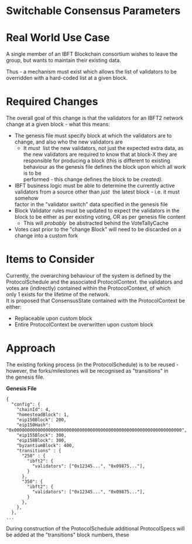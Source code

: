 # Switchable Consensus Parameters

# Real World Use Case

A single member of an IBFT Blockchain consortium wishes to leave the group, but wants to maintain their existing data.

Thus - a mechanism must exist which allows the list of validators to be overridden with a hard-coded list at a given block.

# Required Changes

The overall goal of this change is that the validators for an IBFT2 network change at a given block - what this means:

- The genesis file must specify block at which the validators are to change, and also who the new validators are
  - It *must*  list the new validators, not just the expected extra data, as the new validators are required to know that at block-X they are  
responsible for producing a block (this is different to existing behaviour as the genesis file defines the block upon which all work is to be  
performed - this change defines the block to be *created).*
- IBFT business logic must be able to determine the currently active validators from a source other than *just*  the latest block - i.e. it must somehow  
factor in the "validator switch" data specified in the genesis file
- Block Validator rules must be updated to expect the validators in the block to be either as per existing voting, OR as per genesis file content
  - This will *probably*  be abstracted behind the VoteTallyCache
- Votes cast prior to the "change Block" will need to be discarded on a change into a custom fork

# Items to Consider

Currently, the overarching behaviour of the system is defined by the ProtocolSchedule and the associated ProtocolContext. the validators and votes are (indirectly) contained within the ProtocolContext, of which  
only 1 exists for the lifetime of the network.  
It is proposed that ConsensusState contained with the ProtocolContext be either:

- Replaceable upon custom block
- Entire ProtocolContext be overwritten upon custom block

# Approach

The existing forking process (in the ProtocolSchedule) is to be reused - however, the forks/milestones will be recognised as "transitions" in the genesis file.

**Genesis File**

```
{
  "config": {
    "chainId": 4,
    "homesteadBlock": 1,
    "eip150Block": 200,
    "eip150Hash": "0x0000000000000000000000000000000000000000000000000000000000000000",
    "eip155Block": 300,
    "eip158Block": 300,
    "byzantiumBlock": 400,
    "transitions" : {
      "250" : {
        "ibft2": {
          "validators": ["0x12345...", "0x09875..."],
        }
      },
      "350": {
        "ibft2": {
          "validators": ["0x12345...", "0x09875..."],
        }
      },
    },
  },
...
```

During construction of the ProtocolSchedule additional ProtocolSpecs will be added at the "transitions" block numbers, these